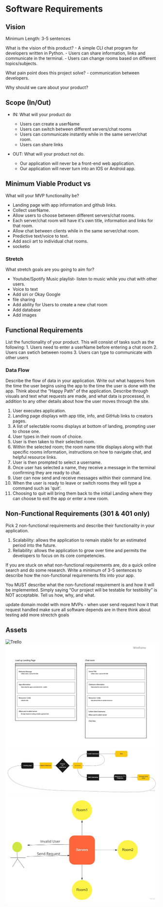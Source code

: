 # Software Requirements

## Vision

Minimum Length: 3-5 sentences

What is the vision of this product?
    - A simple CLI chat program for developers written in Python.
    - Users can share information, links and communicate in the terminal.
    - Users can change rooms based on different topics/subjects.

What pain point does this project solve?
    - communication between developers.

Why should we care about your product?

## Scope (In/Out)

- IN: What will your product do
    - Users can create a userName
    - Users can switch between different servers/chat rooms
    - Users can communicate instantly while in the same server/chat room.
    - Users can share links

- OUT: What will your product not do.
    - Our application will never be a front-end web application. 
    - Our application will never turn into an IOS or Android app.

## Minimum Viable Product vs

What will your MVP functionality be?

- Landing page with app information and github links.
- Collect userName.
- Allow users to choose between different servers/chat rooms.
- Each server/chat room will have it's own title, information and links for that room.
- Allow chat between clients while in the same server/chat room.
- Predictive text/voice to text.
- Add ascii art to individual chat rooms.
- socketio

### Stretch

What stretch goals are you going to aim for?

- Youtube/Spotify Music playlist- listen to music while you chat with other users.
- Voice to text
- Add siri or Okay Google
- file sharing
- Add ability for Users to create a new chat room
- Add database
- Add images

## Functional Requirements

List the functionality of your product. This will consist of tasks such as the following:
    1. Users need to enter a userName before entering a chat room
    2. Users can swtich between rooms
    3. Users can type to communicate with other users

### Data Flow

Describe the flow of data in your application. Write out what happens from the time the user begins using the app to the time the user is done with the app. Think about the “Happy Path” of the application. Describe through visuals and text what requests are made, and what data is processed, in addition to any other details about how the user moves through the site.

1. User executes application.
2. Landing page displays with app title, info, and GitHub links to creators pages.
3. A list of selectable rooms displays at bottom of landing, prompting user to chose one.
4. User types in their room of choice.
5. User is then taken to their selected room.
6. Within the selected room; the room name title displays along with that specific rooms information, instructions on how to navigate chat, and helpful resource links.
7. User is then prompted to select a username.
8. Once user has selected a name, they receive a message in the terminal confirming they are ready to chat.
9. User can now send and receive messages within their command line.
10. When the user is ready to leave or switch rooms they will type a command such as 'quit'.
11. Choosing to quit will bring them back to the initial Landing where they can choose to exit the app or enter a new room.

## Non-Functional Requirements (301 & 401 only)

Pick 2 non-functional requirements and describe their functionality in your application.

1. Scalability: allows the application to remain stable for an estimated period into the future.
2. Reliability: allows the application to grow over time and permits the developers to focus on its core competencies.

If you are stuck on what non-functional requirements are, do a quick online search and do some research. Write a minimum of 3-5 sentences to describe how the non-functional requirements fits into your app.

You MUST describe what the non-functional requirement is and how it will be implemented. Simply saying “Our project will be testable for testibility” is NOT acceptable. Tell us how, why, and what.

update domain model with more MVPs - when user send request how it that request handled
make sure all software depends are in there
think about testing
add more strectch goals

## Assets

![Trello](https://codefellows.slack.com/archives/C02A1C85VNV/p1628568577008100)
![Wireframe](assets/wireframe.PNG)
![Flowchart](assets/Flowchart.jpg)
![Domain Model](assets/domain_model.jpg)
